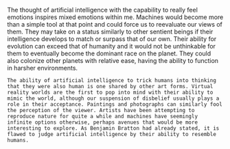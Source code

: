   The thought of artificial intelligence with the capability to really feel emotions inspires mixed emotions within me. Machines would become more than a simple tool at that point and could force us to reevaluate our views of them. They may take on a status similarly to other sentient beings if their intelligence develops to match or surpass that of our own. Their ability for evolution can exceed that of humanity and it would not be unthinkable for them to eventually become the dominant race on the planet. They could also colonize other planets with relative ease, having the ability to function in harsher environments.
  
	The ability of artificial intelligence to trick humans into thinking that they were also human is one shared by other art forms. Virtual reality worlds are the first to pop into mind with their ability to mimic the world, although our suspension of disbelief usually plays a role in their acceptance. Paintings and photographs can similarly fool the perception of the viewer. Artists have been attempting to reproduce nature for quite a while and machines have seemingly infinite options otherwise, perhaps avenues that would be more interesting to explore. As Benjamin Bratton had already stated, it is flawed to judge artificial intelligence by their ability to resemble humans.
